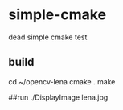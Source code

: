 # simple-cmake
dead simple cmake test

## build
cd ~/opencv-lena
cmake .
make

##run
./DisplayImage lena.jpg
